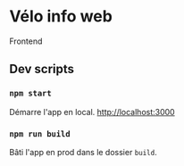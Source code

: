 # Vélo info web

Frontend

## Dev scripts

### `npm start`

Démarre l'app en local.
[http://localhost:3000](http://localhost:3000)

### `npm run build`

Bâti l'app en prod dans le dossier `build`.
